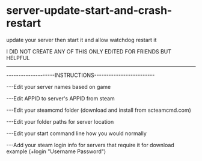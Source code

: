 # server-update-start-and-crash-restart
update your server then start it and allow watchdog restart it

I DID NOT CREATE ANY OF THIS ONLY EDITED FOR FRIENDS BUT HELPFUL

--------------------------------------------------------------------

--------------------INSTRUCTIONS-------------------------

---Edit your server names based on game

---Edit APPID to server's APPID from steam

---Edit your steamcmd folder (download and install from scteamcmd.com)

---Edit your folder paths for server location

---Edit your start command line how you would normally

---Add your steam login info for servers that require it for download example (+login "Username Password")
